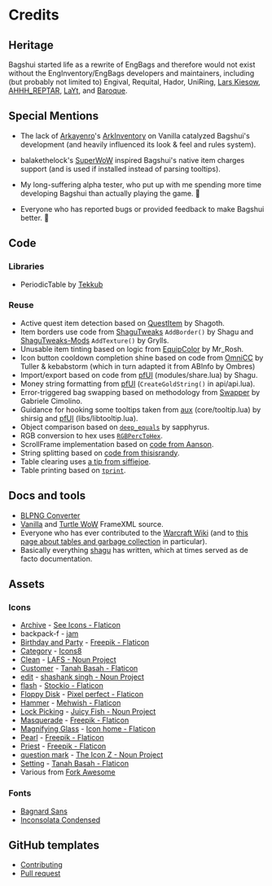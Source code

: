 # Credits

## Heritage
Bagshui started life as a rewrite of EngBags and therefore would not exist without the EngInventory/EngBags developers and maintainers, including (but probably not limited to) Engival, Requital, Hador, UniRing, [Lars Kiesow](https://github.com/lkiesow), [AHHH_REPTAR](https://github.com/ahhh-reptar), [LaYt](https://github.com/laytya), and [Baroque](https://github.com/Brqje).

## Special Mentions

* The lack of [Arkayenro](https://github.com/arkayenro)'s [ArkInventory](https://www.curseforge.com/wow/addons/ark-inventory) on Vanilla catalyzed Bagshui's development (and heavily influenced its look & feel and rules system).

* balakethelock's [SuperWoW](https://github.com/balakethelock/SuperWoW) inspired Bagshui's native item charges support (and is used if installed instead of parsing tooltips).

* My long-suffering alpha tester, who put up with me spending more time developing Bagshui than actually playing the game. 🩷

* Everyone who has reported bugs or provided feedback to make Bagshui better. 💞

## Code

### Libraries
* PeriodicTable by [Tekkub](https://github.com/TekNoLogic)

### Reuse
* Active quest item detection based on [QuestItem](https://github.com/wow-vanilla-addons/QuestItem) by Shagoth.
* Item borders use code from [ShaguTweaks](https://github.com/shagu/ShaguTweaks) `AddBorder()` by Shagu and [ShaguTweaks-Mods](https://github.com/GryllsAddons/ShaguTweaks-mods) `AddTexture()` by Grylls.
* Unusable item tinting based on logic from [EquipColor](https://github.com/mrrosh/EquipColor) by Mr_Rosh.
* Icon button cooldown completion shine based on code from [OmniCC](https://github.com/anzz1/OmniCC) by Tuller & kebabstorm (which in turn adapted it from ABInfo by Ombres)
* Import/export based on code from [pfUI](https://github.com/shagu/pfUI/) (modules/share.lua) by Shagu.
* Money string formatting from [pfUI](https://github.com/shagu/pfUI/) (`CreateGoldString()` in api/api.lua).
* Error-triggered bag swapping based on methodology from [Swapper](https://github.com/gabrielecimolino/Swapper) by Gabriele Cimolino.
* Guidance for hooking some tooltips taken from [aux](https://github.com/shirsig/aux-addon-vanilla/) (core/tooltip.lua) by shirsig and [pfUI](https://github.com/shagu/pfUI/) (libs/libtooltip.lua).
* Object comparison based on [`deep_equals`](https://gist.github.com/sapphyrus/fd9aeb871e3ce966cc4b0b969f62f539?permalink_comment_id=4563041#gistcomment-4563041) by sapphyrus.
* RGB conversion to hex uses [`RGBPercToHex`](https://warcraft.wiki.gg/wiki/RGBPercToHex).
* ScrollFrame implementation based on [code from Aanson](https://www.wowinterface.com/forums/showpost.php?p=274216).
* String splitting based on [code from thisisrandy](https://stackoverflow.com/a/76989560).
* Table clearing uses [a tip from siffiejoe](https://stackoverflow.com/questions/4880368/how-to-delete-all-elements-in-a-lua-table/27287723#comment43045500_27287723).
* Table printing based on [`tprint`](https://stackoverflow.com/a/47392487).

## Docs and tools
* [BLPNG Converter](https://www.wowinterface.com/downloads/info22128-BLPNGConverter.html)
* [Vanilla](https://github.com/MOUZU/Blizzard-WoW-Interface/tree/master/1.12.1/FrameXML) and [Turtle WoW](https://github.com/refaim/Turtle-WoW-UI-Source/) FrameXML source.
* Everyone who has ever contributed to the [Warcraft Wiki](https://warcraft.wiki.gg/index.php?title=World_of_Warcraft_API&oldid=567429) (and to [this page about tables and garbage collection](https://warcraft.wiki.gg/wiki/HOWTO:_Use_Tables_Without_Generating_Extra_Garbage) in particular).
* Basically everything [shagu](https://github.com/shagu) has written, which at times served as de facto documentation.


## Assets

### Icons

* [Archive](https://www.flaticon.com/free-icon/archive_10486727) - [See Icons - Flaticon](https://www.flaticon.com/authors/see-icons)
* backpack-f - [jam](https://github.com/michaelampr/jam/)
* [Birthday and Party](https://www.flaticon.com/free-icon/birthday-and-party_1714529) - [Freepik - Flaticon](https://www.flaticon.com/authors/freepik)
* [Category](https://icons8.com/icon/JIaAkFry4yiV/category) - [Icons8](https://icons8.com)
* [Clean](https://thenounproject.com/icon/clean-5507667/) - [LAFS - Noun Project](https://thenounproject.com/creator/LAFS/)
* [Customer](https://www.flaticon.com/free-icon/customer_10426399) - [Tanah Basah - Flaticon](https://www.flaticon.com/authors/tanah-basah)
* [edit](https://thenounproject.com/icon/edit-1971272/) - [shashank singh - Noun Project](https://thenounproject.com/creator/rshashank19/)
* [flash](https://www.flaticon.com/free-icon/flash_658110) - [Stockio - Flaticon](https://www.flaticon.com/authors/stockio)
* [Floppy Disk](https://www.flaticon.com/free-icon/check_9403270) - [Pixel perfect - Flaticon](https://www.flaticon.com/authors/pixel-perfect)
* [Hammer](https://www.flaticon.com/free-icon/hammer_3998325) - [Mehwish - Flaticon](https://www.flaticon.com/authors/mehwish)
* [Lock Picking](https://thenounproject.com/icon/lock-picking-5627779/) - [Juicy Fish - Noun Project](https://thenounproject.com/creator/admin885/)
* [Masquerade](https://www.flaticon.com/free-icon/masquerade_2959796) - [Freepik - Flaticon](https://www.flaticon.com/authors/freepik)
* [Magnifying Glass](https://www.flaticon.com/free-icon/magnifying-glass_3626504) - [Icon home - Flaticon](https://www.flaticon.com/authors/icon-home)
* [Pearl](https://www.flaticon.com/free-icon/pearl_3092943) - [Freepik - Flaticon](https://www.flaticon.com/authors/freepik)
* [Priest](https://www.flaticon.com/free-icon/priest_4263904) - [Freepik - Flaticon](https://www.flaticon.com/authors/freepik)
* [question mark](https://thenounproject.com/icon/question-mark-3844680/) - [The Icon Z - Noun Project](https://thenounproject.com/creator/theiconz/)
* [Setting](https://www.flaticon.com/free-icon/setting_9333993) - [Tanah Basah - Flaticon](https://www.flaticon.com/authors/tanah-basah)
* Various from [Fork Awesome](https://github.com/ForkAwesome/Fork-Awesome)

### Fonts
* [Bagnard Sans](https://github.com/sebsan/Bagnard-Sans)
* [Inconsolata Condensed](https://github.com/googlefonts/Inconsolata)


## GitHub templates
* [Contributing](https://gist.github.com/briandk/3d2e8b3ec8daf5a27a62)
* [Pull request](https://www.talater.com/open-source-templates/)
